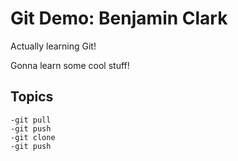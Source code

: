 # Git Demo: Benjamin Clark

Actually learning Git!

Gonna learn some cool stuff!

## Topics
    -git pull 
    -git push
    -git clone
    -git push
